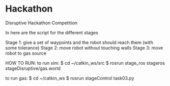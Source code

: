 # Hackathon
Disruptive Hackathon Competition

In here are the script for the different stages

Stage 1: give a set of waypoints and the robot should reach them (with some tolerance)
Stage 2: move robot without touching walls
Stage 3: move robot to gas source


HOW TO RUN:
to run sim:
$ cd ~/catkin_ws/src
$ rosrun stage_ros stageros stageDisruptive/gas.world


to run gas:
$ cd ~/catkin_ws
$ rosrun stageControl task03.py


